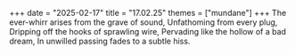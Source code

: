 +++
date = "2025-02-17"
title = "17.02.25"
themes = ["mundane"]
+++
The ever-whirr arises from the grave of sound,
Unfathoming from every plug,
Dripping off the hooks of sprawling wire,
Pervading like the hollow of a bad dream,
In unwilled passing fades to a subtle hiss.
